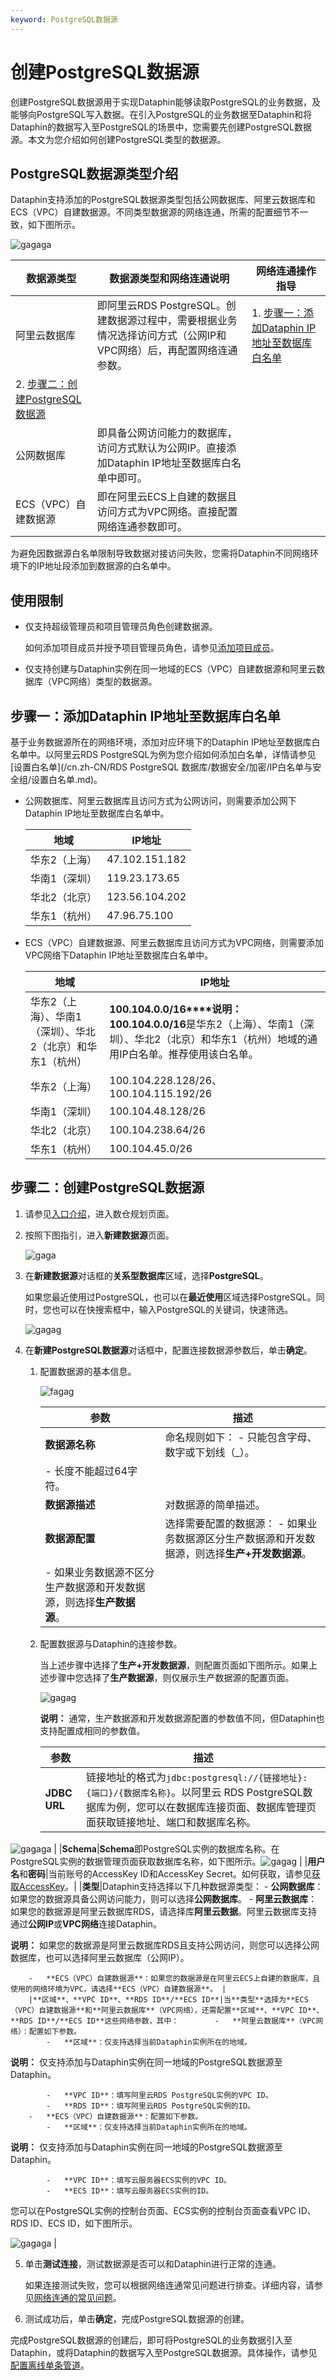 ```yaml
---
keyword: PostgreSQL数据源
---
```


# 创建PostgreSQL数据源

创建PostgreSQL数据源用于实现Dataphin能够读取PostgreSQL的业务数据，及能够向PostgreSQL写入数据。在引入PostgreSQL的业务数据至Dataphin和将Dataphin的数据写入至PostgreSQL的场景中，您需要先创建PostgreSQL数据源。本文为您介绍如何创建PostgreSQL类型的数据源。

## PostgreSQL数据源类型介绍

Dataphin支持添加的PostgreSQL数据源类型包括公网数据库、阿里云数据库和ECS（VPC）自建数据源。不同类型数据源的网络连通，所需的配置细节不一致，如下图所示。

![gagaga](https://help-static-aliyun-doc.aliyuncs.com/assets/img/zh-CN/1014309261/p300445.png)

|数据源类型|数据源类型和网络连通说明|网络连通操作指导|
|-----|------------|--------|
|阿里云数据库|即阿里云RDS PostgreSQL。创建数据源过程中，需要根据业务情况选择访问方式（公网IP和VPC网络）后，再配置网络连通参数。|1.  [步骤一：添加Dataphin IP地址至数据库白名单](#section_vpv_j0i_bn6)
2.  [步骤二：创建PostgreSQL数据源](#section_tk5_u1q_2ky) |
|公网数据库|即具备公网访问能力的数据库，访问方式默认为公网IP。直接添加Dataphin IP地址至数据库白名单中即可。|
|ECS（VPC）自建数据源|即在阿里云ECS上自建的数据且访问方式为VPC网络。直接配置网络连通参数即可。|

为避免因数据源白名单限制导致数据对接访问失败，您需将Dataphin不同网络环境下的IP地址段添加到数据源的白名单中。

## 使用限制

-   仅支持超级管理员和项目管理员角色创建数据源。

    如何添加项目成员并授予项目管理员角色，请参见[添加项目成员](/cn.zh-CN/数仓规划/管理项目空间的权限和计算源.md)。

-   仅支持创建与Dataphin实例在同一地域的ECS（VPC）自建数据源和阿里云数据库（VPC网络）类型的数据源。

## 步骤一：添加Dataphin IP地址至数据库白名单

基于业务数据源所在的网络环境，添加对应环境下的Dataphin IP地址至数据库白名单中。以阿里云RDS PostgreSQL为例为您介绍如何添加白名单，详情请参见[设置白名单](/cn.zh-CN/RDS PostgreSQL 数据库/数据安全/加密/IP白名单与安全组/设置白名单.md)。

-   公网数据库、阿里云数据库且访问方式为公网访问，则需要添加公网下Dataphin IP地址至数据库白名单中。

    |地域|IP地址|
    |--|----|
    |华东2（上海）|47.102.151.182|
    |华南1（深圳）|119.23.173.65|
    |华北2（北京）|123.56.104.202|
    |华东1（杭州）|47.96.75.100|

-   ECS（VPC）自建数据源、阿里云数据库且访问方式为VPC网络，则需要添加VPC网络下Dataphin IP地址至数据库白名单中。

    |地域|IP地址|
    |--|----|
    |华东2（上海）、华南1（深圳）、华北2（北京）和华东1（杭州）|**100.104.0.0/16****说明：** **100.104.0.0/16**是华东2（上海）、华南1（深圳）、华北2（北京）和华东1（杭州）地域的通用IP白名单。推荐使用该白名单。 |
    |华东2（上海）|100.104.228.128/26、100.104.115.192/26|
    |华南1（深圳）|100.104.48.128/26|
    |华北2（北京）|100.104.238.64/26|
    |华东1（杭州）|100.104.45.0/26|


## 步骤二：创建PostgreSQL数据源

1.  请参见[入口介绍](/cn.zh-CN/数仓规划/概述.md)，进入数仓规划页面。

2.  按照下图指引，进入**新建数据源**页面。

    ![gaga](https://help-static-aliyun-doc.aliyuncs.com/assets/img/zh-CN/0323766261/p296046.png)

3.  在**新建数据源**对话框的**关系型数据库**区域，选择**PostgreSQL**。

    如果您最近使用过PostgreSQL，也可以在**最近使用**区域选择PostgreSQL。同时，您也可以在快搜索框中，输入PostgreSQL的关键词，快速筛选。

    ![gagag](https://help-static-aliyun-doc.aliyuncs.com/assets/img/zh-CN/1014309261/p304110.png)

4.  在**新建PostgreSQL数据源**对话框中，配置连接数据源参数后，单击**确定**。

    1.  配置数据源的基本信息。

        ![fagag](https://help-static-aliyun-doc.aliyuncs.com/assets/img/zh-CN/1014309261/p304112.png)

        |参数|描述|
        |--|--|
        |**数据源名称**|命名规则如下：        -   只能包含字母、数字或下划线（\_）。
        -   长度不能超过64字符。 |
        |**数据源描述**|对数据源的简单描述。|
        |**数据源配置**|选择需要配置的数据源：        -   如果业务数据源区分生产数据源和开发数据源，则选择**生产+开发数据源**。
        -   如果业务数据源不区分生产数据源和开发数据源，则选择**生产数据源**。 |

    2.  配置数据源与Dataphin的连接参数。

        当上述步骤中选择了**生产+开发数据源**，则配置页面如下图所示。如果上述步骤中您选择了**生产数据源**，则仅展示生产数据源的配置页面。

        ![gagag](https://help-static-aliyun-doc.aliyuncs.com/assets/img/zh-CN/1014309261/p304113.png)

        **说明：** 通常，生产数据源和开发数据源配置的参数值不同，但Dataphin也支持配置成相同的参数值。

        |参数|描述|
        |--|--|
        |**JDBC URL**|链接地址的格式为`jdbc:postgresql://{链接地址}:{端口}/{数据库名称}`。以阿里云 RDS PostgreSQL数据库为例，您可以在数据库连接页面、数据库管理页面获取链接地址、端口和数据库名称。

![gagaga](https://help-static-aliyun-doc.aliyuncs.com/assets/img/zh-CN/1014309261/p304114.png) |
        |**Schema**|**Schema**即PostgreSQL实例的数据库名称。在PostgreSQL实例的数据管理页面获取数据库名称，如下图所示。![gagag](https://help-static-aliyun-doc.aliyuncs.com/assets/img/zh-CN/2014309261/p304116.png) |
        |**用户名**和**密码**|当前账号的AccessKey ID和AccessKey Secret。如何获取，请参见[获取AccessKey]()。|
        |**类型**|Dataphin支持选择以下几种数据源类型：        -   **公网数据库**：如果您的数据源具备公网访问能力，则可以选择**公网数据库**。
        -   **阿里云数据库**：如果您的数据源是阿里云数据库RDS，请选择库**阿里云数据**。阿里云数据库支持通过**公网IP**或**VPC网络**连接Dataphin。

**说明：** 如果您的数据源是阿里云数据库RDS且支持公网访问，则您可以选择公网数据库，也可以选择阿里云数据库（公网IP）。

        -   **ECS（VPC）自建数据源**：如果您的数据源是在阿里云ECS上自建的数据库，且使用的网络环境为VPC，请选择**ECS（VPC）自建数据源**。 |
        |**区域**、**VPC ID**、**RDS ID**/**ECS ID**|当**类型**选择为**ECS（VPC）自建数据源**和**阿里云数据库**（VPC网络），还需配置**区域**、**VPC ID**、**RDS ID**/**ECS ID**这些网络参数，其中：        -   **阿里云数据库**（VPC网络）：配置如下参数。
            -   **区域**：仅支持选择当前Dataphin实例所在的地域。

**说明：** 仅支持添加与Dataphin实例在同一地域的PostgreSQL数据源至Dataphin。

            -   **VPC ID**：填写阿里云RDS PostgreSQL实例的VPC ID。
            -   **RDS ID**：填写阿里云RDS PostgreSQL实例的ID。
        -   **ECS（VPC）自建数据源**：配置如下参数。
            -   **区域**：仅支持选择当前Dataphin实例所在的地域。

**说明：** 仅支持添加与Dataphin实例在同一地域的PostgreSQL数据源至Dataphin。

            -   **VPC ID**：填写云服务器ECS实例的VPC ID。
            -   **ECS ID**：填写云服务器ECS实例的ID。
您可以在PostgreSQL实例的控制台页面、ECS实例的控制台页面查看VPC ID、RDS ID、ECS ID，如下图所示。

![gagaga](https://help-static-aliyun-doc.aliyuncs.com/assets/img/zh-CN/2014309261/p304115.png) |

5.  单击**测试连接**，测试数据源是否可以和Dataphin进行正常的连通。

    如果连接测试失败，您可以根据网络连通常见问题进行排查。详细内容，请参见[网络连通的常见问题]()。

6.  测试成功后，单击**确定**，完成PostgreSQL数据源的创建。


完成PostgreSQL数据源的创建后，即可将PostgreSQL的业务数据引入至Dataphin，或将Dataphin的数据写入至PostgreSQL数据源。具体操作，请参见[配置离线单条管道](/cn.zh-CN/数据引入/数据集成/离线单条管道/配置离线单条管道.md)。

